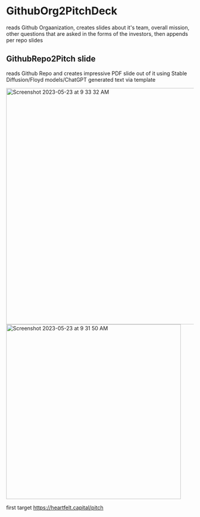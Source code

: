 # GithubOrg2PitchDeck

reads Github Orgaanization, creates slides about it's team, overall mission, other questions that are asked in the forms of the investors, then appends per repo slides

## GithubRepo2Pitch slide

reads Github Repo and creates impressive PDF slide out of it using Stable Diffusion/Floyd models/ChatGPT generated text via template


<img width="634" alt="Screenshot 2023-05-23 at 9 33 32 AM" src="https://github.com/ClickerAI/GithubOrg2PitchDeck/assets/309302/f05e8390-05a2-4d6a-abc8-97ad242a5f22">


<img width="469" alt="Screenshot 2023-05-23 at 9 31 50 AM" src="https://github.com/ClickerAI/GithubOrg2PitchDeck/assets/309302/b9995b1b-7955-4c44-812f-3e4becbe9025">



first target https://heartfelt.capital/pitch
